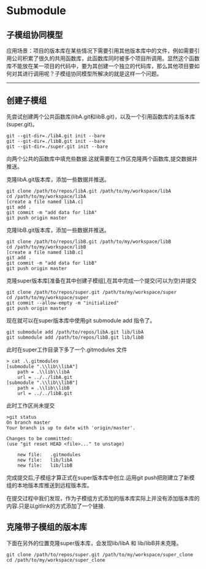 # Submodule

## 子模组协同模型
应用场景：项目的版本库在某些情况下需要引用其他版本库中的文件，例如需要引用公司积累了很久的共用函数库，此函数库同时被多个项目所调用。显然这个函数库不能放在某一项目的代码中，要为其创建一个独立的代码库，那么其他项目要如何对其进行调用呢？子模组协同模型所解决的就是这样一个问题。

---
## 创建子模组
先尝试创建两个公共函数库(libA.git和libB.git)，以及一个引用函数库的主版本库(super.git)。

    git --git-dir=./libA.git init --bare
    git --git-dir=./libB.git init --bare
    git --git-dir=./super.git init --bare

向两个公共的函数库中填充些数据.这就需要在工作区克隆两个函数库,提交数据并推送。

克隆libA.git版本库，添加一些数据并推送。

    git clone /path/to/repos/libA.git /path/to/my/workspace/libA
    cd /path/to/my/workspace/libA
    [create a file named libA.c]
    git add .
    git commit -m "add data for libA"
    git push origin master

克隆libB.git版本库，添加一些数据并推送。

    git clone /path/to/repos/libB.git /path/to/my/workspace/libB
    cd /path/to/my/workspace/libB
    [create a file named libB.c]
    git add .
    git commit -m "add data for libB"
    git push origin master

克隆super版本库[准备在其中创建子模组],在其中完成一个提交(可以为空)并提交

    git clone /path/to/repos/super.git /path/to/my/workspace/super
    cd /path/to/my/workspace/super
    git commit --allow-empty -m "initialized"
    git push origin master

现在就可以在super版本库中使用git submodule add 指令了。

    git submodule add /path/to/repos/libA.git lib/libA
    git submodule add /path/to/repos/libB.git lib/libB
    
此时在super工作目录下多了一个.gitmodules 文件

    > cat .\.gitmodules
    [submodule ".\\lib\\libA"]
        path = .\\lib\\libA
        url = ../../libA.git
    [submodule ".\\lib\\libB"]
        path = .\\lib\\libB
        url = ../../libB.git

此时工作区尚未提交

    >git status
    On branch master
    Your branch is up to date with 'origin/master'.

    Changes to be committed:
    (use "git reset HEAD <file>..." to unstage)

        new file:   .gitmodules
        new file:   lib/libA
        new file:   lib/libB    

完成提交后,子模组才算正式在super版本库中创立.运用git push把刚建立了新模组的本地版本库推送到远程版本库。

在提交过程中我们发现，作为子模组方式添加的版本库实际上并没有添加版本库的内容.只是以gitlink的方式添加了一个链接.

## 克隆带子模组的版本库
下面在另外的位置克隆super版本库，会发现lib/libA 和 lib/libB并未克隆。

    git clone /path/to/repos/super.git /path/to/my/workspace/super_clone
    cd /path/to/my/workspace/super_clone